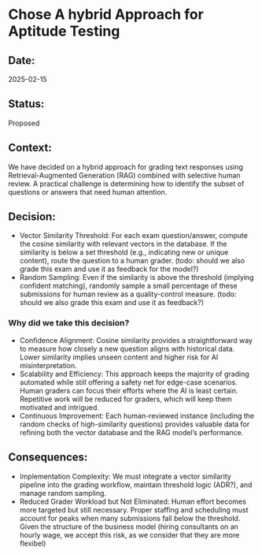 # Chose A hybrid Approach for Aptitude Testing

## Date:
2025-02-15

## Status:
Proposed

## Context:
We have decided on a hybrid approach for grading text responses using Retrieval-Augmented Generation (RAG) combined with selective human review. A practical challenge is determining how to identify the subset of questions or answers that need human attention.

## Decision:
* Vector Similarity Threshold: For each exam question/answer, compute the cosine similarity with relevant vectors in the database. If the similarity is below a set threshold (e.g., indicating new or unique content), route the question to a human grader. (todo: should we also grade this exam and use it as feedback for the model?)
* Random Sampling: Even if the similarity is above the threshold (implying confident matching), randomly sample a small percentage of these submissions for human review as a quality-control measure. (todo: should we also grade this exam and use it as feedback?)

### Why did we take this decision?
* Confidence Alignment: Cosine similarity provides a straightforward way to measure how closely a new question aligns with historical data. Lower similarity implies unseen content and higher risk for AI misinterpretation.
* Scalability and Efficiency: This approach keeps the majority of grading automated while still offering a safety net for edge-case scenarios. Human graders can focus their efforts where the AI is least certain. Repetitive work will be reduced for graders, which will keep them motivated and intrigued.
* Continuous Improvement: Each human-reviewed instance (including the random checks of high-similarity questions) provides valuable data for refining both the vector database and the RAG model’s performance.

## Consequences:
* Implementation Complexity: We must integrate a vector similarity pipeline into the grading workflow, maintain threshold logic (ADR?), and manage random sampling.
* Reduced Grader Workload but Not Eliminated: Human effort becomes more targeted but still necessary. Proper staffing and scheduling must account for peaks when many submissions fall below the threshold. Given the structure of the business model (hiring consultants on an hourly wage, we accept this risk, as we consider that they are more flexibel)